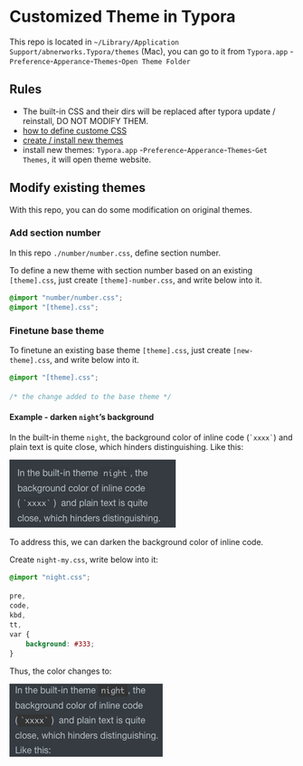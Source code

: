 # Customized Theme in Typora 

This repo is located in `~/Library/Application Support/abnerworks.Typora/themes` (Mac), you can go to it from `Typora.app` -`Preference`-`Apperance`-`Themes`-`Open Theme Folder` 

## Rules

* The built-in CSS and their dirs will be replaced after typora update / reinstall, DO NOT MODIFY THEM.
* [how to define custome CSS](https://support.typora.io/Add-Custom-CSS/ )
* [create / install new themes](https://support.typora.io/About-Themes/)
* install new themes: `Typora.app` -`Preference`-`Apperance`-`Themes`-`Get Themes`, it will open theme website.

## Modify existing themes

With this repo, you can do some modification on original themes.

### Add section number

In this repo `./number/number.css`, define section number.

To define a new theme with section number based on an existing `[theme].css`, just create `[theme]-number.css`, and write below into it.

```css
@import "number/number.css";
@import "[theme].css";
```

### Finetune base theme

To finetune an existing base theme `[theme].css`, just create `[new-theme].css`, and write below into it.

```css
@import "[theme].css";

/* the change added to the base theme */
```

#### Example - darken `night`’s background

In the built-in theme `night`, the background color of inline code (`` `xxxx` ``)  and plain text is quite close, which hinders distinguishing. Like this:

![ScreenShot 2019-12-05 16.56.11](cumstomize/ScreenShot%202019-12-05%2016.56.11.png)

To address this, we can darken the background color of inline code. 

Create `night-my.css`, write below into it:

```css
@import "night.css";

pre,
code,
kbd,
tt,
var {
    background: #333;
}
```

Thus, the color changes to:

![ScreenShot 2019-12-05 16.58.48](cumstomize/ScreenShot%202019-12-05%2016.58.48.png)